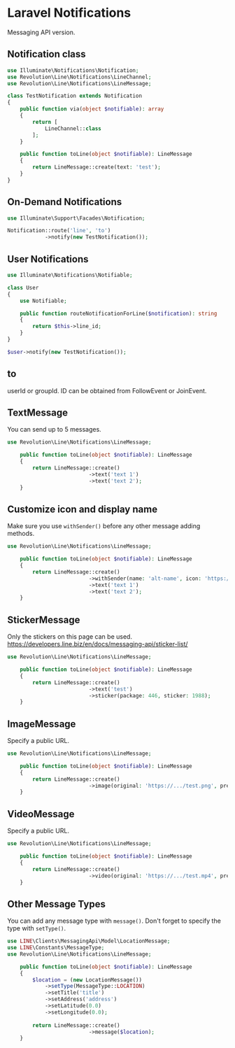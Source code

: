 # Laravel Notifications

Messaging API version.

## Notification class

```php
use Illuminate\Notifications\Notification;
use Revolution\Line\Notifications\LineChannel;
use Revolution\Line\Notifications\LineMessage;

class TestNotification extends Notification
{
    public function via(object $notifiable): array
    {
        return [
            LineChannel::class
        ];
    }

    public function toLine(object $notifiable): LineMessage
    {
        return LineMessage::create(text: 'test');
    }
}
```

## On-Demand Notifications

```php
use Illuminate\Support\Facades\Notification;

Notification::route('line', 'to')
            ->notify(new TestNotification());
```

## User Notifications

```php
use Illuminate\Notifications\Notifiable;

class User
{
    use Notifiable;

    public function routeNotificationForLine($notification): string
    {
        return $this->line_id;
    }
}
```

```php
$user->notify(new TestNotification());
```

## to

userId or groupId. ID can be obtained from FollowEvent or JoinEvent.

## TextMessage
You can send up to 5 messages.

```php
use Revolution\Line\Notifications\LineMessage;

    public function toLine(object $notifiable): LineMessage
    {
        return LineMessage::create()
                          ->text('text 1')
                          ->text('text 2');
    }
```

## Customize icon and display name

Make sure you use `withSender()` before any other message adding methods.

```php
use Revolution\Line\Notifications\LineMessage;

    public function toLine(object $notifiable): LineMessage
    {
        return LineMessage::create()
                          ->withSender(name: 'alt-name', icon: 'https://...png')
                          ->text('text 1')
                          ->text('text 2');
    }
```

## StickerMessage

Only the stickers on this page can be used.
https://developers.line.biz/en/docs/messaging-api/sticker-list/

```php
use Revolution\Line\Notifications\LineMessage;

    public function toLine(object $notifiable): LineMessage
    {
        return LineMessage::create()
                          ->text('test')
                          ->sticker(package: 446, sticker: 1988);
    }
```

## ImageMessage

Specify a public URL.

```php
use Revolution\Line\Notifications\LineMessage;

    public function toLine(object $notifiable): LineMessage
    {
        return LineMessage::create()
                          ->image(original: 'https://.../test.png', preview: 'https://.../preview.png');
    }
```

## VideoMessage

Specify a public URL.

```php
use Revolution\Line\Notifications\LineMessage;

    public function toLine(object $notifiable): LineMessage
    {
        return LineMessage::create()
                          ->video(original: 'https://.../test.mp4', preview: 'https://.../preview.png');
    }
```

## Other Message Types

You can add any message type with `message()`. Don't forget to specify the type with `setType()`.

```php
use LINE\Clients\MessagingApi\Model\LocationMessage;
use LINE\Constants\MessageType;
use Revolution\Line\Notifications\LineMessage;

    public function toLine(object $notifiable): LineMessage
    {
        $location = (new LocationMessage())
            ->setType(MessageType::LOCATION)
            ->setTitle('title')
            ->setAddress('address')
            ->setLatitude(0.0)
            ->setLongitude(0.0);
            
        return LineMessage::create()
                          ->message($location);
    }
```
